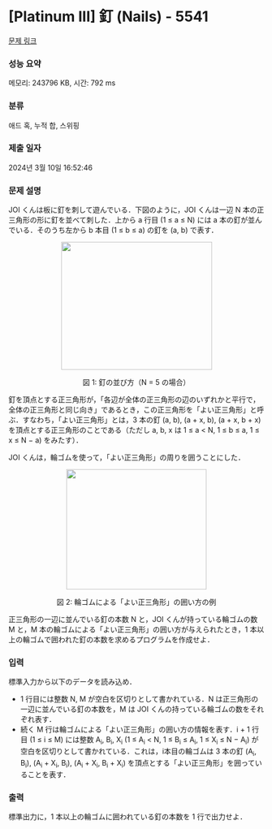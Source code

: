 # [Platinum III] 釘 (Nails) - 5541 

[문제 링크](https://www.acmicpc.net/problem/5541) 

### 성능 요약

메모리: 243796 KB, 시간: 792 ms

### 분류

애드 혹, 누적 합, 스위핑

### 제출 일자

2024년 3월 10일 16:52:46

### 문제 설명

<p>JOI くんは板に釘を刺して遊んでいる．下図のように，JOI くんは一辺 N 本の正三角形の形に釘を並べて刺した．上から a 行目 (1 ≤ a ≤ N) には a 本の釘が並んでいる．そのうち左から b 本目 (1 ≤ b ≤ a) の釘を (a, b) で表す．</p>

<p style="text-align:center"><img alt="" src="https://www.acmicpc.net/upload/images3/nail1.png" style="height:252px; width:297px"></p>

<p style="text-align:center">図 1: 釘の並び方（N = 5 の場合）</p>

<p>釘を頂点とする正三角形が，「各辺が全体の正三角形の辺のいずれかと平行で，全体の正三角形と同じ向き」であるとき，この正三角形を「よい正三角形」と呼ぶ．すなわち，「よい正三角形」とは，3 本の釘 (a, b), (a + x, b), (a + x, b + x) を頂点とする正三角形のことである（ただし a, b, x は 1 ≤ a < N, 1 ≤ b ≤ a, 1 ≤ x ≤ N − a) をみたす）．</p>

<p>JOI くんは，輪ゴムを使って，「よい正三角形」の周りを囲うことにした．</p>

<p style="text-align:center"><img alt="" src="https://www.acmicpc.net/upload/images3/nail2.png" style="height:237px; width:276px"></p>

<p style="text-align:center">図 2: 輪ゴムによる「よい正三角形」の囲い方の例</p>

<p>正三角形の一辺に並んでいる釘の本数 N と，JOI くんが持っている輪ゴムの数 M と，M 本の輪ゴムによる「よい正三角形」の囲い方が与えられたとき，1 本以上の輪ゴムで囲われた釘の本数を求めるプログラムを作成せよ．</p>

### 입력 

 <p>標準入力から以下のデータを読み込め．</p>

<ul>
	<li>1 行目には整数 N, M が空白を区切りとして書かれている．N は正三角形の一辺に並んでいる釘の本数を，M は JOI くんの持っている輪ゴムの数をそれぞれ表す．</li>
	<li>続く M 行は輪ゴムによる「よい正三角形」の囲い方の情報を表す．i + 1 行目 (1 ≤ i ≤ M) には整数 A<sub>i</sub>, B<sub>i</sub>, X<sub>i</sub> (1 ≤ A<sub>i</sub> < N, 1 ≤ B<sub>i</sub> ≤ A<sub>i</sub>, 1 ≤ X<sub>i</sub> ≤ N − A<sub>i</sub>) が空白を区切りとして書かれている．これは，i本目の輪ゴムは 3 本の釘 (A<sub>i</sub>, B<sub>i</sub>), (A<sub>i</sub> + X<sub>i</sub>, B<sub>i</sub>), (A<sub>i</sub> + X<sub>i</sub>, B<sub>i</sub> + X<sub>i</sub>) を頂点とする「よい正三角形」を囲っていることを表す．</li>
</ul>

### 출력 

 <p>標準出力に，1 本以上の輪ゴムに囲われている釘の本数を 1 行で出力せよ．</p>

